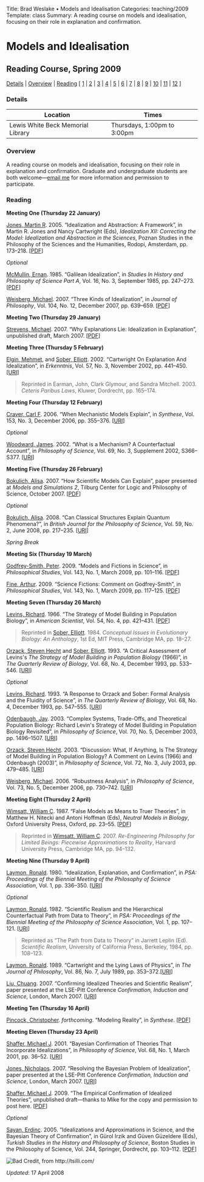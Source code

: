 Title: Brad Weslake &bull; Models and Idealisation
Categories: teaching/2009
Template: class
Summary: A reading course on models and idealisation, focusing on their role in explanation and confirmation.

# Models and Idealisation

<h2>Reading Course, Spring 2009</h2>

<p><a href="#details">Details</a> | <a href="#overview">Overview</a> | <a href ="#reading">Reading</a> [ <a href="#l1">1</a> | <a href="#l2">2</a> | <a href="#l3">3</a> | <a href="#l4">4</a> | <a href="#l5">5</a> | <a href="#l6">6</a> | <a href="#l7">7</a> | <a href="#l8">8</a> | <a href="#l9">9</a> | <a href="#l10">10</a> | <a href="#l11">11</a> | <a href="#l12">12</a> ]</p>

<a name="details"> </a>
<h3>Details</h3>
<table class="names">
<thead>
<tr><th>Location</th><th> Times</th></tr>
</thead>
<tbody>
<tr><td>Lewis White Beck Memorial Library</td><td>Thursdays, 1:00pm to 3:00pm</td></tr>
</tbody>
</table>

<a name="overview"> </a>
<h3>Overview</h3>
<p>A reading course on models and idealisation, focusing on their role in explanation and confirmation.  Graduate and undergraduate students are both welcome&mdash;<a href="mailto:bradley.weslake@rochester.edu?subject=Models and Idealisation Reading Course">email me</a> for more information and permission to participate.</p>

<a name="reading"> </a>
<h3>Reading</h3>

<a name="l1"> </a>
<p><strong>Meeting One (Thursday 22 January)</strong></p>

<p><a href="http://www.oberlin.edu/faculty/mthomson-jones/">Jones, Martin R</a>. 2005. &ldquo;Idealization and Abstraction: A Framework&rdquo;, in Martin R. Jones and Nancy Cartwright (Eds), <em>Idealization XII: Correcting the Model: Idealization and Abstraction in the Sciences</em>, Poznan Studies in the Philosophy of the Sciences and the Humanities, Rodopi, Amsterdam, pp. 173&ndash;218. [<a href="http://reductioland.net/zuihitsu/protected/jones_idealisation_abstraction_framework.pdf">PDF</a>]</p>

<p><em>Optional</em></p>

<p><a href="http://en.wikipedia.org/wiki/Ernan_McMullin">McMullin, Ernan</a>. 1985. &ldquo;Galilean Idealization&rdquo;, in <em>Studies In History and Philosophy of Science Part A</em>, Vol. 16, No. 3, September 1985, pp. 247&ndash;273. [<a href="http://reductioland.net/zuihitsu/protected/mcmullin_galilean_idealisation.pdf">PDF</a>]</p>

<p><a href="http://www.phil.upenn.edu/~weisberg/">Weisberg, Michael</a>. 2007. &ldquo;Three Kinds of Idealization&rdquo;, in <em>Journal of Philosophy</em>, Vol. 104, No. 12, December 2007, pp. 639&ndash;659. [<a href="http://reductioland.net/zuihitsu/protected/weisberg_three_kinds_idealisation.pdf">PDF</a>]</p>

<a name="l2"> </a>
<p><strong>Meeting Two (Thursday 29 January)</strong></p>

<p><a href="http://www.strevens.org/">Strevens, Michael</a>. 2007. &ldquo;Why Explanations Lie: Idealization in Explanation&rdquo;, unpublished draft, March 2007. [<a href="http://www.strevens.org/research/expln/Idealization.pdf">PDF</a>]</p>

<a name="l3"> </a>
<p><strong>Meeting Three (Thursday 5 February)</strong></p>

<p><a href="http://www.pitt.edu/~pittcntr/People/visiting_fellows/vf_2007-08/elgin.htm">Elgin, Mehmet</a>, and <a href="http://philosophy.wisc.edu/sober/">Sober, Elliott</a>. 2002. &ldquo;Cartwright On Explanation And Idealization&rdquo;, in <em>Erkenntnis</em>, Vol. 57, No. 3, November 2002, pp. 441&ndash;450. [<a href="http://dx.doi.org/10.1023/A:1021502932490">URI</a>]</p>

<blockquote class="note">
Reprinted in Earman, John, Clark Glymour, and Sandra Mitchell. 2003. <em>Ceteris Paribus Laws</em>, Kluwer, Dordrecht, pp. 165&ndash;174. 
</blockquote>

<a name="l4"> </a>
<p><strong>Meeting Four (Thursday 12 February)</strong></p>

<p><a href="http://artsci.wustl.edu/~philos/people/index.php?position_id=1&amp;person_id=5">Craver, Carl F</a>. 2006. &ldquo;When Mechanistic Models Explain&rdquo;, in <em>Synthese</em>, Vol. 153, No. 3, December 2006, pp. 355&ndash;376. [<a href="http://dx.doi.org/10.1007/s11229-006-9097-x">URI</a>]</p>

<p><em>Optional</em></p>

<p><a href="http://www.hss.caltech.edu/people/faculty/jfw">Woodward, James</a>. 2002. &ldquo;What is a Mechanism? A Counterfactual Account&rdquo;, in <em>Philosophy of Science</em>, Vol. 69, No. 3, Supplement 2002, S366&ndash;S377. [<a href="http://dx.doi.org/10.1086/341859">URI</a>]</p>

<a name="l5"> </a>
<p><strong>Meeting Five (Thursday 26 February)</strong></p>

<p><a href="http://www.bu.edu/philo/faculty/abokulich.html">Bokulich, Alisa</a>. 2007. &ldquo;How Scientific Models Can Explain&rdquo;, paper presented at <em>Models and Simulations 2</em>, Tilburg Center for Logic and Philosophy of Science, October 2007. [<a href="http://reductioland.net/zuihitsu/protected/bokulich_models_explanation.pdf">PDF</a>]</p>

<p><em>Optional</em></p>

<p><a href="http://www.bu.edu/philo/faculty/abokulich.html">Bokulich, Alisa</a>. 2008. &ldquo;Can Classical Structures Explain Quantum Phenomena?&rdquo;, in <em>British Journal for the 
Philosophy of Science</em>, Vol. 59, No. 2, June 2008, pp. 217&ndash;235. [<a href="http://dx.doi.org/10.1093/bjps/axn004">URI</a>]</p>

<p><em>Spring Break</em></p>

<a name="l6"> </a>
<p><strong>Meeting Six (Thursday 19 March)</strong></p>

<p><a href="http://www.people.fas.harvard.edu/~pgs/">Godfrey-Smith, Peter</a>. 2009. &ldquo;Models and Fictions in Science&rdquo;, in <em>Philosophical Studies</em>, Vol. 143, No. 1, March 2009, pp. 101&ndash;116. [<a href="http://reductioland.net/zuihitsu/protected/godfrey-smith_models_fictions.pdf">PDF</a>]</p>

<p><a href="http://faculty.washington.edu/afine/">Fine, Arthur</a>. 2009. &ldquo;Science Fictions: Comment on Godfrey-Smith&rdquo;, in <em>Philosophical Studies</em>, Vol. 143, No. 1, March 2009, pp. 117&ndash;125. [<a href="http://reductioland.net/zuihitsu/protected/fine_on_godfrey-smith.pdf">PDF</a>]</p>

<a name="l7"> </a>
<p><strong>Meeting Seven (Thursday 26 March)</strong></p>

<p><a href="http://www.hsph.harvard.edu/faculty/richard-levins/">Levins, Richard</a>. 1966. &ldquo;The Strategy of Model Building in Population Biology&rdquo;, in <em>American Scientist</em>, Vol. 54, No. 4, pp. 421&ndash;431. [<a href="http://mechanism.ucsd.edu/~bill/teaching/models/levins.modelbuilding.pdf">PDF</a>]</p>

<blockquote class="note">
Reprinted in <a href="http://philosophy.wisc.edu/sober/">Sober, Elliott</a>. 1984. <em>Conceptual Issues in Evolutionary Biology: An Anthology</em>, 1st Ed, MIT Press, Cambridge MA, pp. 18&ndash;27. 
</blockquote>

<p><a href="http://www.freshpond.org/staff.html">Orzack, Steven Hecht</a> and <a href="http://philosophy.wisc.edu/sober/">Sober, Elliott</a>. 1993. &ldquo;A Critical Assessment of Levins's <em>The Strategy of Model Building in Population Biology</em> (1966)&rdquo;, in <em>The Quarterly Review of Biology</em>, Vol. 68, No. 4, December 1993, pp. 533&ndash;546. [<a href="http://dx.doi.org/10.1086/418301">URI</a>]</p>

<p><em>Optional</em></p>

<p><a href="http://www.hsph.harvard.edu/faculty/richard-levins/">Levins, Richard</a>. 1993. &ldquo;A Response to Orzack and Sober: Formal Analysis and the Fluidity of Science&rdquo;, in <em>The Quarterly Review of Biology</em>, Vol. 68, No. 4, December 1993, pp. 547&ndash;555. [<a href="http://dx.doi.org/10.1086/418302">URI</a>]</p>

<p><a href="http://www.lclark.edu/~jay/">Odenbaugh, Jay</a>. 2003. &ldquo;Complex Systems, Trade-Offs, and Theoretical Population Biology: Richard Levin's Strategy of Model Building in Population Biology Revisited&rdquo;, in <em>Philosophy of Science</em>, Vol. 70, No. 5, December 2003, pp. 1496&ndash;1507. [<a href="http://dx.doi.org/10.1086/377425">URI</a>] </p>

<p><a href="http://www.freshpond.org/staff.html">Orzack, Steven Hecht</a>. 2003. &ldquo;Discussion: What, If Anything, Is The Strategy of Model Building in Population Biology? A Comment on Levins (1966) and Odenbaugh (2003)&rdquo;, in <em>Philosophy of Science</em>, Vol. 72, No. 3, July 2003, pp. 479&ndash;485. [<a href="http://dx.doi.org/10.1086/498475">URI</a>] </p>

<p><a href="http://www.phil.upenn.edu/~weisberg/">Weisberg, Michael</a>. 2006. &ldquo;Robustness Analysis&rdquo;, in <em>Philosophy of Science</em>, Vol. 73, No. 5, December 2006, pp. 730&ndash;742. [<a href="http://dx.doi.org/10.1086/51862">URI</a>]</p>

<a name="l8"> </a>
<p><strong>Meeting Eight (Thursday 2 April)</strong></p>

<p><a href="http://philosophy.uchicago.edu/faculty/wimsatt.html">Wimsatt, William C</a>. 1987. &ldquo;False Models as Means to Truer Theories&rdquo;, in Matthew H. Nitecki and Antoni Hoffman (Eds), <em>Neutral Models in Biology</em>, Oxford University 
Press, Oxford, pp. 23&ndash;55. [<a href="http://mechanism.ucsd.edu/~bill/teaching/models/Wimsatt.falsemodels.pdf">PDF</a>]</p>

<blockquote class="note">
Reprinted in <a href="http://philosophy.uchicago.edu/faculty/wimsatt.html">Wimsatt, William C</a>. 2007. <em>Re-Engineering Philosophy for Limited Beings: Piecewise Approximations to Reality</em>, Harvard University Press, Cambridge MA, pp. 94&ndash;132.
</blockquote>

<a name="l9"> </a>
<p><strong>Meeting Nine (Thursday 9 April)</strong></p>

<p><a href="https://pro.osu.edu/profiles/laymon.1/">Laymon, Ronald</a>. 1980. &ldquo;Idealization, Explanation, and Confirmation&rdquo;, in <em>PSA: Proceedings of the Biennial Meeting of the Philosophy of Science Association</em>, Vol. 1, pp. 336&ndash;350. [<a href="http://www.jstor.org/pss/192577">URI</a>]</p>

<p><em>Optional</em></p>

<p><a href="https://pro.osu.edu/profiles/laymon.1/">Laymon, Ronald</a>. 1982. &ldquo;Scientific Realism and the Hierarchical Counterfactual Path from Data to Theory&rdquo;, in <em>PSA: Proceedings of the Biennial Meeting of the Philosophy of Science Association</em>, Vol. 1, pp. 107&ndash;121. [<a href="http://www.jstor.org/pss/192660">URI</a>]</p>

<blockquote class="note">
Reprinted as &ldquo;The Path from Data to Theory&rdquo; in Jarrett Leplin (Ed). <em>Scientific Realism</em>, University of California Press, Berkeley, 1984, pp. 108&ndash;123.
</blockquote>

<p><a href="https://pro.osu.edu/profiles/laymon.1/">Laymon, Ronald</a>. 1989. &ldquo;Cartwright and the Lying Laws of Physics&rdquo;, in <em>The Journal of Philosophy</em>, Vol. 86, No. 7, July 1989, pp. 353&ndash;372.[<a href="http://www.jstor.org/pss/2027145">URI</a>]</p>

<p><a href="http://web.phil.ufl.edu/faculty/liu/">Liu, Chuang</a>. 2007. &ldquo;Confirming Idealized Theories and Scientific Realism&rdquo;, paper presented at the LSE-Pitt Conference <em>Confirmation, Induction and Science</em>, London, March 2007. [<a href="http://philsci-archive.pitt.edu/archive/00003244/">URI</a>]</p>

<a name="l10"> </a>
<p><strong>Meeting Ten (Thursday 16 April)</strong></p>

<p><a href="http://web.ics.purdue.edu/~cpincock/">Pincock, Christopher</a>. <em>forthcoming</em>. &ldquo;Modeling Reality&rdquo;, in <em>Synthese</em>. [<a href="http://web.ics.purdue.edu/~cpincock/pincock%20modeling%20reality.pdf">PDF</a>]</p>

<a name="l11"> </a>
<p><strong>Meeting Eleven (Thursday 23 April)</strong></p>

<p><a href="http://www.stcloudstate.edu/philosophy/faculty.asp">Shaffer, Michael J</a>. 2001. &ldquo;Bayesian Confirmation of Theories That Incorporate Idealizations&rdquo;, in <em>Philosophy of Science</em>, Vol. 68, No. 1, March 2001, pp. 36&ndash;52. [<a href="http://www.jstor.org/pss/3081023">URI</a>]</p>

<p><a href="http://www.uah.edu/njones/">Jones, Nicholaos</a>. 2007. &ldquo;Resolving the Bayesian Problem of Idealization&rdquo;, paper presented at the LSE-Pitt Conference <em>Confirmation, Induction and Science</em>, London, March 2007. [<a href="http://philsci-archive.pitt.edu/archive/00003101/">URI</a>]</p>

<p><a href="http://www.stcloudstate.edu/philosophy/faculty.asp">Shaffer, Michael J</a>. 2009. &ldquo;The Empirical Confirmation of Idealized Theories&rdquo;, unpublished draft&mdash;thanks to Mike for the copy and permission to post here. [<a href="http://reductioland.net/zuihitsu/protected/shaffer_confirmation_idealised_theories.pdf">PDF</a>]</p>

<p><em>Optional</em></p>

<p><a href="http://www.phil.metu.edu.tr/erdinc-sayan/">Sayan, Erdinç</a>. 2005. &ldquo;Idealizations and Approximations in Science, and the Bayesian Theory of Confirmation&rdquo;, in Gürol Irzik and Güven Güzeldere (Eds), <em>Turkish Studies in the History and Philosophy of Science</em>, Boston Studies in the Philosophy of Science, Vol. 244, Springer, Dordrecht, pp. 103&ndash;112. [<a href="http://reductioland.net/zuihitsu/protected/sayan_bayesian_idealisation.pdf">PDF</a>]</p>

<p><img src="http://bweslake.s3.amazonaws.com/images/bad_credit.jpg" alt="Bad Credit, from http://tsilli.com/"></p>

*Updated*: 17 April 2008